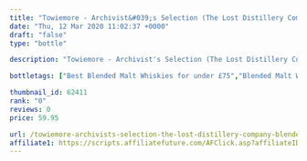 ```yaml
---
title: "Towiemore - Archivist&#039;s Selection (The Lost Distillery Company) Blended Malt Whisky"
date: "Thu, 12 Mar 2020 11:02:37 +0000"
draft: "false"
type: "bottle"

description: "Towiemore - Archivist's Selection (The Lost Distillery Company) Blended Malt Whisky is a blended malt whisky. The best price currently available is from Master of Malt for only £59.95 we don't have any review data for this blended malt whisky yet, let us know what you think in the comments below."

bottletags: ["Best Blended Malt Whiskies for under £75","Blended Malt Whiskies","Spirit Caramel (E150A)","Whiskies may contain Spirit Caramel (E150A)"]

thumbnail_id: 62411
rank: "0"
reviews: 0
price: 59.95

url: /towiemore-archivists-selection-the-lost-distillery-company-blended-malt-whisky/
affiliate1: https://scripts.affiliatefuture.com/AFClick.asp?affiliateID=346829&merchantID=7042&programmeID=24815&mediaID=0&tracking=&afsource=20&url=https://www.masterofmalt.com/whiskies/the-lost-distillery-company/towiemore-archivist-selection-the-lost-distillery-company-whisky/
---
```



